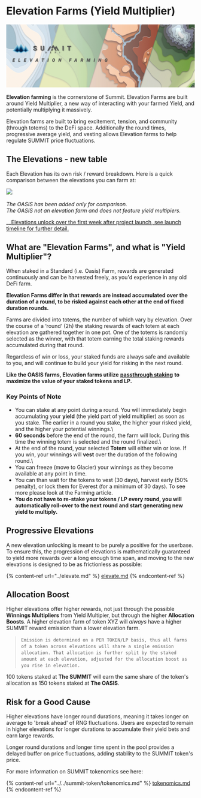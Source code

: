 # Elevation Farms (Yield Multiplier)

![](<../../.gitbook/assets/Elevation Farming Masthead.jpg>)

**Elevation farming** is the cornerstone of Summit. Elevation Farms are built around Yield Multiplier, a new way of interacting with your farmed Yield, and potentially multiplying it massively.

Elevation farms are built to bring excitement, tension, and community (through totems) to the DeFi space. Additionally the round times, progressive average yield, and vesting allows Elevation farms to help regulate SUMMIT price fluctuations.

## The Elevations - new table

Each Elevation has its own risk / reward breakdown. Here is a quick comparison between the elevations you can farm at:

![](../../.gitbook/assets/Elevation\_Comparison.jpg)

_The OASIS has been added only for comparison._\
_The OASIS not an elevation farm and does not feature yield multipiers._

\_\_[Elevations unlock over the first week after project launch, see launch timeline for further detail.](broken-reference)

## What are "Elevation Farms", and what is "Yield Multiplier"?

When staked in a Standard (i.e. Oasis) Farm, rewards are generated continuously and can be harvested freely, as you'd experience in any old DeFi farm.

**Elevation Farms differ in that rewards are instead accumulated over the duration of a round, to be risked against each other at the end of fixed duration rounds.**

Farms are divided into totems, the number of which vary by elevation. Over the course of a ‘round’ (2h) the staking rewards of each totem at each elevation are gathered together in one pot. One of the totems is randomly selected as the winner, with that totem earning the total staking rewards accumulated during that round.

Regardless of win or loss, your staked funds are always safe and available to you, and will continue to build your yield for risking in the next round.

**Like the OASIS farms, Elevation farms utilize** [**passthrough staking**](../../summit-token/passthrough.md) **to maximize the value of your staked tokens and LP.**

### **Key Points of Note**

* You can stake at any point during a round. You will immediately begin accumulating your **yield** (the yield part of yield multiplier) as soon as you stake. The earlier in a round you stake, the higher your risked yield, and the higher your potential winnings.\\
* **60 seconds** before the end of the round, the farm will lock. During this time the winning totem is selected and the round finalized.\\
* At the end of the round, your selected **Totem** will either win or lose. If you win, your winnings will **vest** over the duration of the following round.\\
* You can freeze (move to Glacier) your winnings as they become available at any point in time.&#x20;
* You can than wait for the tokens to vest (30 days), harvest early (50% penalty), or lock them for Everest (for a minimum of 30 days).  To see more please look at the Farming article.
* **You do not have to re-stake your tokens / LP every round, you will automatically roll-over to the next round and start generating new yield to multiply.**

## Progressive Elevations

A new elevation unlocking is meant to be purely a positive for the userbase. To ensure this, the progression of elevations is mathematically guaranteed to yield more rewards over a long enough time span, and moving to the new elevations is designed to be as frictionless as possible:

{% content-ref url="../elevate.md" %}
[elevate.md](../elevate.md)
{% endcontent-ref %}

## Allocation Boost

Higher elevations offer higher rewards, not just through the possible **Winnings Multipliers** from Yield Multipier, but through the higher **Allocation Boosts**. A higher elevation farm of token XYZ will _always_ have a higher SUMMIT reward emission than a lower elevation farm.

> `Emission is determined on a PER TOKEN/LP basis, thus all farms of a token across elevations will share a single emission allocation. That allocation is further split by the staked amount at each elevation, adjusted for the allocation boost as you rise in elevation.`

100 tokens staked at **The SUMMIT** will earn the same share of the token's allocation as 150 tokens staked at **The OASIS**.

## Risk for a Good Cause

Higher elevations have longer round durations, meaning it takes longer on average to 'break ahead' of RNG fluctuations. Users are expected to remain in higher elevations for longer durations to accumulate their yield bets and earn large rewards.

Longer round durations and longer time spent in the pool provides a delayed buffer on price fluctuations, adding stability to the SUMMIT token's price.

For more information on SUMMIT tokenomics see here:

{% content-ref url="../../summit-token/tokenomics.md" %}
[tokenomics.md](../../summit-token/tokenomics.md)
{% endcontent-ref %}
